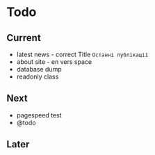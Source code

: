 # Todo

## Current

- latest news - correct Title `Останні публікації`
- about site - en vers space
- database dump
- readonly class

## Next

- pagespeed test
- @todo

## Later
